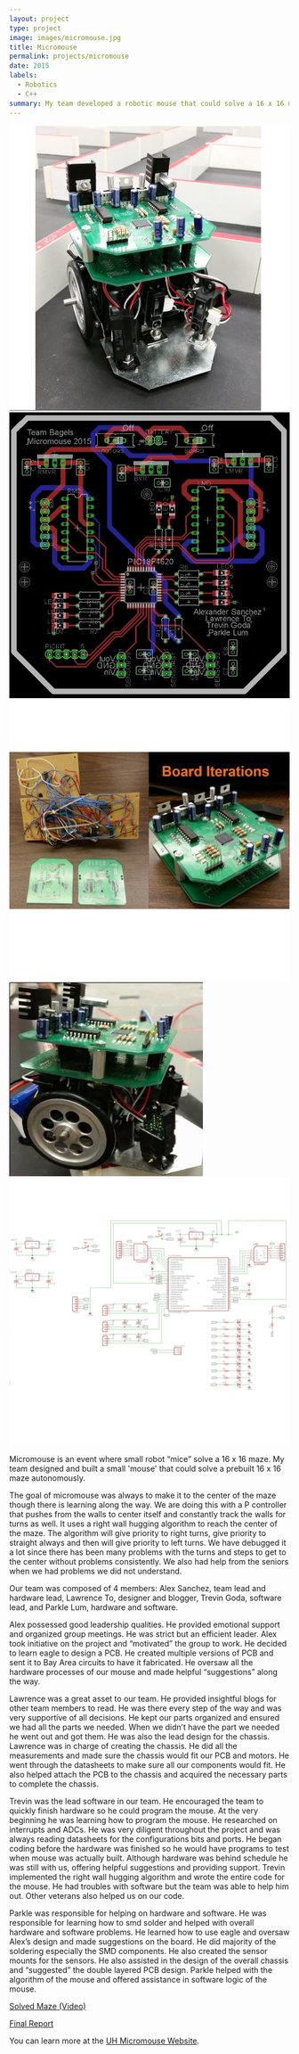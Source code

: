 ```yaml
---
layout: project
type: project
image: images/micromouse.jpg
title: Micromouse
permalink: projects/micromouse
date: 2015
labels:
  - Robotics
  - C++
summary: My team developed a robotic mouse that could solve a 16 x 16 maze.
---
```


<div class="ui small rounded images">
  <img class="ui image" src="../images/MicroMouse1.jpg">
  <img class="ui image" src="../images/MM2.jpg"> 
  <img class="ui image" src="../images/MM3.jpg"> 
  <img class="ui image" src="../images/MM4.jpg"> 
  <img class="ui image" src="../images/MM6.png"> 
</div>

Micromouse is an event where small robot “mice” solve a 16 x 16 maze.  My team designed and built a small 'mouse' that could solve a prebuilt 16 x 16 maze autonomously. 

The goal of micromouse was always to make it to the center of the maze though there is learning along the way. We are doing this with a P controller that pushes from the walls to center itself and constantly track the walls for turns as well. It uses a right wall hugging algorithm to reach the center of the maze. The algorithm will give priority to right turns, give priority to straight always and then will give priority to left turns. We have debugged it a lot since there has been many problems with the turns and steps to get to the center without problems consistently. We also had help from the seniors when we had problems we did not understand.

Our team was composed of 4 members: Alex Sanchez, team lead and hardware lead, Lawrence To, designer and blogger, Trevin Goda, software lead, and Parkle Lum,  hardware and software. 

Alex possessed good leadership qualities. He provided emotional support and organized group meetings. He was strict but an efficient leader. Alex took initiative on the project and “motivated” the group to work. He decided to learn eagle to design a PCB. He created multiple versions of PCB and sent it to Bay Area circuits to have it fabricated. He oversaw all the hardware processes of our mouse and made helpful “suggestions” along the way.

Lawrence was a great asset to our team. He provided insightful blogs for other team members to read. He was there every step of the way and was very supportive of all decisions. He kept our parts organized and ensured we had all the parts we needed. When we didn’t have the part we needed he went out and got them. He was also the lead design for the chassis. Lawrence was in charge of creating the chassis. He did all the measurements and made sure the chassis would fit our PCB and motors. He went through the datasheets to make sure all our components would fit. He also helped attach the PCB to the chassis and acquired the necessary parts to complete the chassis.

Trevin was the lead software in our team. He encouraged the team to quickly finish hardware so he could program the mouse. At the very beginning he was learning how to program the mouse. He researched on interrupts and ADCs. He was very diligent throughout the project and was always reading datasheets for the configurations bits and ports. He began coding before the hardware was finished so he would have programs to test when mouse was actually built. Although hardware was behind schedule he was still with us, offering helpful suggestions and providing support. Trevin implemented the right wall hugging algorithm and wrote the entire code for the mouse. He had troubles with software but the team was able to help him out. Other veterans also helped us on our code. 

Parkle was responsible for helping on hardware and software. He was responsible for learning how to smd solder and helped with overall hardware and software problems. He learned how to use eagle and oversaw Alex’s design and made suggestions on the board. He did majority of the soldering especially the SMD components. He also created the sensor mounts for the sensors. He also assisted in the design of the overall chassis and “suggested” the double layered PCB design. Parkle helped with the algorithm of the mouse and offered assistance in software logic of the mouse.


[Solved Maze (Video)](https://drive.google.com/file/d/0B3oLXv5IVIObTzNlUmdYRlhxdDA/view?usp=sharing)

[Final Report](https://drive.google.com/file/d/0B3oLXv5IVIObVnNRdXEyQjZNMTg/view?usp=sharing)

You can learn more at the [UH Micromouse Website](http://www-ee.eng.hawaii.edu/~mmouse/about.html).



